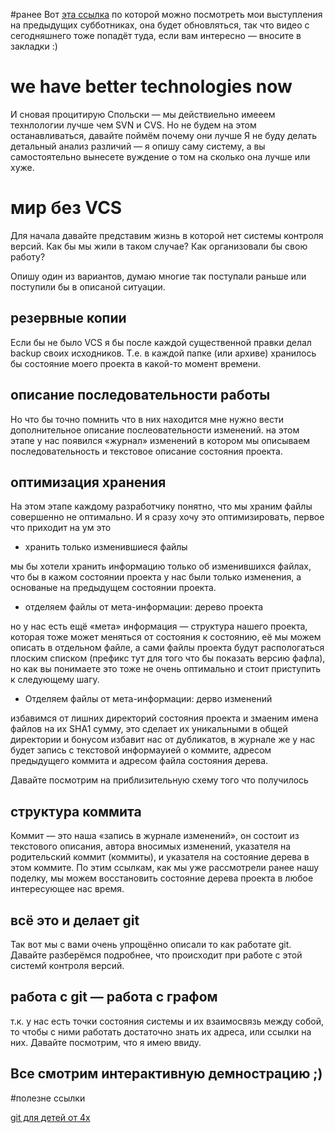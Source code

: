 #ранее
Вот [эта ссылка](http://clubs.ya.ru/yasubbotnik/posts.xml?tag=150000164) по которой можно посмотреть мои выступления на предыдущих субботниках, она будет обновляться, так что видео с сегодняшнего тоже попадёт туда, если вам интересно — вносите в закладки :)

# we have better technologies now

И сновая процитирую Спольски — мы действиельно имееем технлологии лучше чем SVN и CVS. Но не будем на этом останавливаться, давайте поймём почему они лучше
Я не буду делать детальный анализ различий — я опишу саму систему, а вы самостоятельно вынесете вуждение о том на сколько она лучше или хуже.

# мир без VCS

Для начала давайте представим жизнь в которой нет системы контроля версий.
Как бы мы жили в таком случае? Как организовали бы свою работу?

Опишу один из вариантов, думаю многие так поступали раньше или поступили бы в описаной ситуации.

## резервные копии

Если бы не было VCS я бы после каждой существенной правки делал backup своих исходников.
Т.е. в каждой папке (или архиве) хранилось бы состояние моего проекта в какой-то момент времени.

## описание последовательности работы
Но что бы точно помнить что в них находится мне нужно вести дополнительное описание послеовательности изменений.
на этом этапе у нас появился «журнал» изменений в котором мы описываем последовательность и текстовое описание состояния проекта.

## оптимизация хранения
На этом этапе каждому разработчику понятно, что мы храним файлы совершенно не оптимально.
И я сразу хочу это оптимизировать, первое что приходит на ум это

* хранить только изменившиеся файлы

мы бы хотели хранить информацию только об изменившихся файлах, что бы в кажом состоянии проекта у нас были только изменения, а основаные на предыдущем состоянии проекта.

* отделяем файлы от мета-информации: дерево проекта

но у нас есть ещё «мета» информация — структура нашего проекта, которая тоже может меняться от состояния к состоянию,
её мы можем описать в отдельном файле, а сами файлы проекта будут распологаться плоским списком (префикс тут для того что бы показать версию фафла),
но как вы понимаете это тоже не очень оптимально и стоит приступить к следующему шагу.

* Отделяем файлы от мета-информации: дерво изменений

избавимся от лишних директорий состояния проекта и змаеним имена файлов на их SHA1 сумму, это сделает их уникальными в общей директории и бонусом избавит нас от дубликатов, в журнале же у нас будет запись с текстовой информауией о коммите, адресом предыдущего коммита и адресом файла состояния дерева.

Давайте посмотрим на приблизительную схему того что получилось

## структура коммита
Коммит — это наша «запись в журнале изменений», он состоит из текстового описания, автора вносимых изменений, указателя на родительский коммит (коммиты), и указателя на состояние дерева в этом коммите. По этим ссылкам, как мы уже рассмотрели ранее нашу поделку, мы можем восстановить состояние дерева проекта в любое интересующее нас время.

## всё это и делает git
Так вот мы с вами очень упрощённо описали то как работате git. Давайте разберёмся подробнее, что происходит при работе с этой системй контроля версий.

## работа с git — работа с графом

т.к. у нас есть точки состояния системы и их взаимосвязь между собой, то чтобы с ними работать достаточно знать их адреса, или ссылки на них.
Давайте посмотрим, что я имею ввиду.

## Все смотрим интерактивную демнострацию ;)

#полезне ссылки

[git для детей от 4х](http://bitly.com/bundles/ggray/4)
